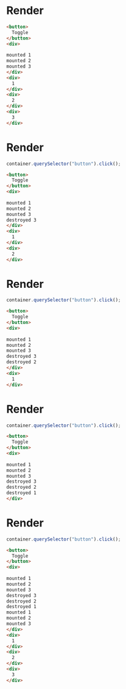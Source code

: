 # Render
```html
<button>
  Toggle
</button>
<div>
  
mounted 1
mounted 2
mounted 3
</div>
<div>
  1
</div>
<div>
  2
</div>
<div>
  3
</div>
```


# Render
```js
container.querySelector("button").click();
```
```html
<button>
  Toggle
</button>
<div>
  
mounted 1
mounted 2
mounted 3
destroyed 3
</div>
<div>
  1
</div>
<div>
  2
</div>
```


# Render
```js
container.querySelector("button").click();
```
```html
<button>
  Toggle
</button>
<div>
  
mounted 1
mounted 2
mounted 3
destroyed 3
destroyed 2
</div>
<div>
  1
</div>
```


# Render
```js
container.querySelector("button").click();
```
```html
<button>
  Toggle
</button>
<div>
  
mounted 1
mounted 2
mounted 3
destroyed 3
destroyed 2
destroyed 1
</div>
```


# Render
```js
container.querySelector("button").click();
```
```html
<button>
  Toggle
</button>
<div>
  
mounted 1
mounted 2
mounted 3
destroyed 3
destroyed 2
destroyed 1
mounted 1
mounted 2
mounted 3
</div>
<div>
  1
</div>
<div>
  2
</div>
<div>
  3
</div>
```
